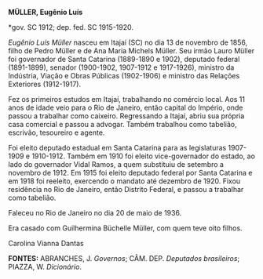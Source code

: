 **MÜLLER, Eugênio Luís**

\*gov. SC 1912; dep. fed. SC 1915-1920.

*Eugênio Luís Müller* nasceu em Itajaí (SC) no dia 13 de novembro de
1856, filho de Pedro Müller e de Ana Maria Michels Müller. Seu irmão
Lauro Müller foi governador de Santa Catarina (1889-1890 e 1902),
deputado federal (1891-1899), senador (1900-1902, 1907-1912 e
1917-1926), ministro da Indústria, Viação e Obras Públicas (1902-1906) e
ministro das Relações Exteriores (1912-1917).

Fez os primeiros estudos em Itajaí, trabalhando no comércio local. Aos
11 anos de idade veio para o Rio de Janeiro, então capital do Império,
onde passou a trabalhar como caixeiro. Regressando a Itajaí, abriu sua
própria casa comercial e passou a advogar. Também trabalhou como
tabelião, escrivão, tesoureiro e agente.

Foi eleito deputado estadual em Santa Catarina para as legislaturas
1907-1909 e 1910-1912. Também em 1910 foi eleito vice-governador do
estado, ao lado do governador Vidal Ramos, a quem substituiu de setembro
a novembro de 1912. Em 1915 foi eleito deputado federal por Santa
Catarina e em 1918 foi reeleito, exercendo o mandato até dezembro de
1920. Fixou residência no Rio de Janeiro, então Distrito Federal, e
passou a trabalhar como tabelião.

Faleceu no Rio de Janeiro no dia 20 de maio de 1936.

Era casado com Guilhermina Büchelle Müller, com quem teve oito filhos.

Carolina Vianna Dantas

**FONTES:** ABRANCHES, J. *Governos*; CÂM. DEP. *Deputados brasileiros*;
PIAZZA, W. *Dicionário*.
